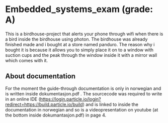 # Embedded_systems_exam (grade: A)
This is a birdhouse-project that alerts your phone through wifi when there is a bird inside the birdhouse using photon. 
The birdhouse was already finished made and i bought at a store named panduro. The reason why i bought it is because it allows you to 
simply place it on to a window with suction cups and the peak through the window inside it with a mirror wall which comes with it. 

## About documentation
For the moment the guide-through documentation is only in norwegian and is written inside dokumentasjon.pdf .
The sourcecode was required to write in an online IDE (https://login.particle.io/login?redirect=https://build.particle.io/build) 
and is linked to inside the documentation in norwegian and so is a videopresentation on youtube (at the bottom inside dokumantasjon.pdf) in page 4.
